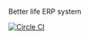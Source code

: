 Better life ERP system

[![Circle CI](https://circleci.com/gh/betterlife/erp/tree/master.png?style=badge)](https://circleci.com/gh/betterlife/erp/tree/master)
